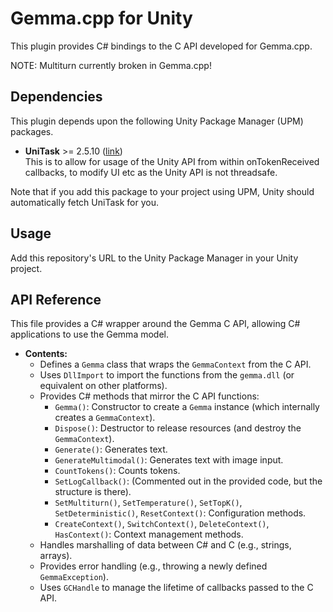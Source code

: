 # Gemma.cpp for Unity

This plugin provides C# bindings to the C API developed for Gemma.cpp.

NOTE: Multiturn currently broken in Gemma.cpp!

## Dependencies
This plugin depends upon the following Unity Package Manager (UPM) packages.

- **UniTask** >= 2.5.10 ([link](https://github.com/Cysharp/UniTask.git))\
  This is to allow for usage of the Unity API from within onTokenReceived callbacks, to modify UI etc as the Unity API is not threadsafe.

Note that if you add this package to your project using UPM, Unity should automatically fetch UniTask for you.

## Usage
Add this repository's URL to the Unity Package Manager in your Unity project.

## API Reference

This file provides a C# wrapper around the Gemma C API, allowing C# applications to use the Gemma model.

*   **Contents:**
    *   Defines a `Gemma` class that wraps the `GemmaContext` from the C API.
    *   Uses `DllImport` to import the functions from the `gemma.dll` (or equivalent on other platforms).
    *   Provides C# methods that mirror the C API functions:
        *   `Gemma()`: Constructor to create a `Gemma` instance (which internally creates a `GemmaContext`).
        *   `Dispose()`: Destructor to release resources (and destroy the `GemmaContext`).
        *   `Generate()`: Generates text.
        *   `GenerateMultimodal()`: Generates text with image input.
        *   `CountTokens()`: Counts tokens.
        *   `SetLogCallback()`: (Commented out in the provided code, but the structure is there).
        *   `SetMultiturn()`, `SetTemperature()`, `SetTopK()`, `SetDeterministic()`, `ResetContext()`: Configuration methods.
        *   `CreateContext()`, `SwitchContext()`, `DeleteContext()`, `HasContext()`: Context management methods.
    *   Handles marshalling of data between C# and C (e.g., strings, arrays).
    *   Provides error handling (e.g., throwing a newly defined `GemmaException`).
    *   Uses `GCHandle` to manage the lifetime of callbacks passed to the C API.